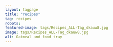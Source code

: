 ```yaml
---
layout: tagpage
title: "recipes"
tag: recipes
robots:
featured-image: tags/Recipes_ALL-Tag_dkauw8.jpg
image: tags/Recipes_ALL-Tag_dkauw8.jpg
alt: Oatmeal and food tray
---
```

